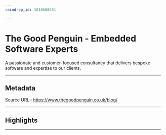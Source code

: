 ```yaml
---
raindrop_id: 1010668401

---
```


# The Good Penguin - Embedded Software Experts
A passionate and customer-focused consultancy that delivers bespoke software and expertise to our clients.
___
## Metadata
Source URL:: https://www.thegoodpenguin.co.uk/blog/


___
## Highlights
___
